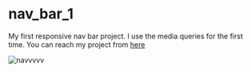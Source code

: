 # nav_bar_1

My first responsive nav bar project. I use the media queries for the first time. You can reach my project from [here](https://esadakman.github.io/nav_bar_1/)

![navvvvv](https://user-images.githubusercontent.com/98649983/169036338-cef350e4-3ffb-4c54-b548-4ebf328dc20a.gif)
